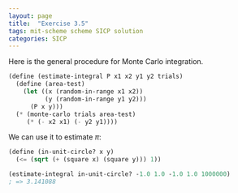 ```yaml
---
layout: page
title:  "Exercise 3.5"
tags: mit-scheme scheme SICP solution
categories: SICP
---
```

Here is the general procedure for Monte Carlo integration.
```scheme
(define (estimate-integral P x1 x2 y1 y2 trials)
  (define (area-test)
    (let ((x (random-in-range x1 x2))
          (y (random-in-range y1 y2)))
      (P x y)))
  (* (monte-carlo trials area-test)
     (* (- x2 x1) (- y2 y1))))
```
We can use it to estimate $\pi$:
```scheme
(define (in-unit-circle? x y)
  (<= (sqrt (+ (square x) (square y))) 1))

(estimate-integral in-unit-circle? -1.0 1.0 -1.0 1.0 1000000)
; => 3.141088
```
